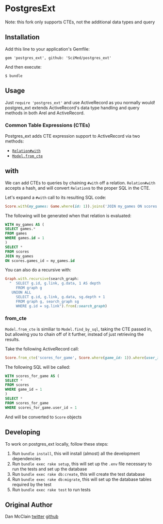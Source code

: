 # PostgresExt

Note: this fork only supports CTEs, not the additional data types and query

## Installation

Add this line to your application's Gemfile:

    gem 'postgres_ext', github: 'SciMed/postgres_ext'

And then execute:

    $ bundle

## Usage

Just `require 'postgres_ext'` and use ActiveRecord as you normally would! postgres\_ext extends
ActiveRecord's data type handling and query methods in both Arel and
ActiveRecord.

### Common Table Expressions (CTEs)

Postgres\_ext adds CTE expression support to ActiveRecord via two
methods:

  * [`Relation#with`](#with)
  * [`Model.from_cte`](#from_cte)

## with

We can add CTEs to queries by chaining `#with` off a relation.
`Relation#with` accepts a hash, and will convert `Relation`s to the
proper SQL in the CTE.

Let's expand a `#with` call to its resulting SQL code:

```ruby
Score.with(my_games: Game.where(id: 1)).joins('JOIN my_games ON scores.game_id = my_games.id')
```

The following will be generated when that relation is evaluated:

```SQL
WITH my_games AS (
SELECT games.*
FROM games
WHERE games.id = 1
)
SELECT *
FROM scores
JOIN my_games
ON scores.games_id = my_games.id
```

You can also do a recursive with:

```ruby
Graph.with.recursive(search_graph:
  "  SELECT g.id, g.link, g.data, 1 AS depth
     FROM graph g
   UNION ALL
     SELECT g.id, g.link, g.data, sg.depth + 1
     FROM graph g, search_graph sg
     WHERE g.id = sg.link").from(:search_graph)
```

### from\_cte

`Model.from_cte` is similiar to `Model.find_by_sql`, taking the CTE
passed in, but allowing you to chain off of it further, instead of just
retrieving the results.

Take the following ActiveRecord call:

```ruby
Score.from_cte('scores_for_game', Score.where(game_id: 1)).where(user_id: 1)
```

The following SQL will be called:

```SQL
WITH scores_for_game AS (
SELECT *
FROM scores
WHERE game_id = 1
)
SELECT *
FROM scores_for_game
WHERE scores_for_game.user_id = 1
```

And will be converted to `Score` objects


## Developing

To work on postgres\_ext locally, follow these steps:

 1. Run `bundle install`, this will install (almost) all the development
    dependencies
 2. Run `bundle exec rake setup`, this will set up the `.env` file necessary to run
    the tests and set up the database
 3. Run `bundle exec rake db:create`, this will create the test database
 4. Run `bundle exec rake db:migrate`, this will set up the database tables required
    by the test
 5. Run `bundle exec rake test` to run tests

## Original Author

Dan McClain [twitter](http://twitter.com/_danmcclain) [github](http://github.com/danmcclain)
